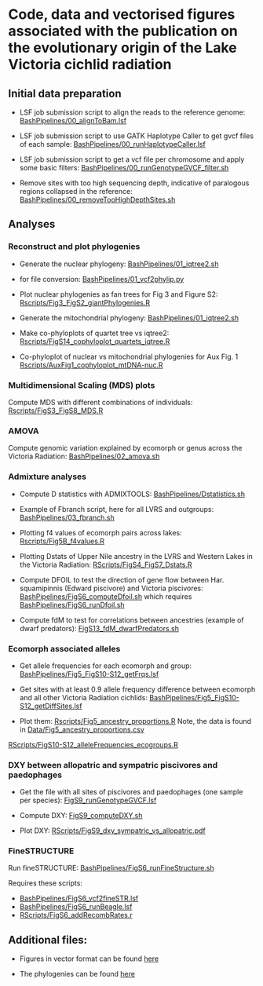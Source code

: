 # Code, data and vectorised figures associated with the publication on the evolutionary origin of the Lake Victoria cichlid radiation


## Initial data preparation
* LSF job submission script to align the reads to the reference genome:
[BashPipelines/00_alignToBam.lsf](https://github.com/joanam/VictoriaRegionSuperflock/blob/main/BashPipelines/00_alignToBam.lsf)

* LSF job submission script to use GATK Haplotype Caller to get gvcf files of each sample:
[BashPipelines/00_runHaplotypeCaller.lsf](https://github.com/joanam/VictoriaRegionSuperflock/blob/main/BashPipelines/00_runHaplotypeCaller.lsf)

* LSF job submission script to get a vcf file per chromosome and apply some basic filters:
[BashPipelines/00_runGenotypeGVCF_filter.sh](https://github.com/joanam/VictoriaRegionSuperflock/blob/main/BashPipelines/00_runGenotypeGVCF_filter.sh)

* Remove sites with too high sequencing depth, indicative of paralogous regions collapsed in the reference:
[BashPipelines/00_removeTooHighDepthSites.sh](https://github.com/joanam/VictoriaRegionSuperflock/blob/main/BashPipelines/00_removeTooHighDepthSites.sh)


## Analyses

### Reconstruct and plot phylogenies

* Generate the nuclear phylogeny:
[BashPipelines/01_iqtree2.sh](https://github.com/joanam/VictoriaRegionSuperflock/blob/main/BashPipelines/01_iqtree2.sh)

* for file conversion:
[BashPipelines/01_vcf2phylip.py](https://github.com/joanam/VictoriaRegionSuperflock/blob/main/BashPipelines/01_vcf2phylip.py)


* Plot nuclear phylogenies as fan trees for Fig 3 and Figure S2:
[Rscripts/Fig3_FigS2_giantPhylogenies.R](https://github.com/joanam/VictoriaRegionSuperflock/blob/main/Rscripts/Fig3_FigS2_giantPhylogenies.R)


* Generate the mitochondrial phylogeny:
[BashPipelines/01_iqtree2.sh](https://github.com/joanam/VictoriaRegionSuperflock/blob/main/BashPipelines/01_iqtree2.sh)


* Make co-phyloplots of quartet tree vs iqtree2:
[Rscripts/FigS14_cophyloplot_quartets_iqtree.R](https://github.com/joanam/VictoriaRegionSuperflock/blob/main/Rscripts/FigS14_cophyloplot_quartets_iqtree.R)


* Co-phyloplot of nuclear vs mitochondrial phylogenies for Aux Fig. 1
[Rscripts/AuxFig1_cophyloplot_mtDNA-nuc.R](https://github.com/joanam/VictoriaRegionSuperflock/blob/main/Rscripts/AuxFig1_cophyloplot_mtDNA-nuc.R)


### Multidimensional Scaling (MDS) plots
Compute MDS with different combinations of individuals: [Rscripts/FigS3_FigS8_MDS.R](https://github.com/joanam/VictoriaRegionSuperflock/blob/main/Rscripts/FigS3_FigS8_MDS.R)



### AMOVA
Compute genomic variation explained by ecomorph or genus across the Victoria Radiation:
[BashPipelines/02_amova.sh](https://github.com/joanam/VictoriaRegionSuperflock/blob/main/BashPipelines/02_amova.sh)



### Admixture analyses
* Compute D statistics with ADMIXTOOLS: [BashPipelines/Dstatistics.sh](https://github.com/joanam/VictoriaRegionSuperflock/blob/main/BashPipelines/Dstatistics.sh)

* Example of Fbranch script, here for all LVRS and outgroups:
[BashPipelines/03_fbranch.sh](https://github.com/joanam/VictoriaRegionSuperflock/blob/main/BashPipelines/03_fbranch.sh)

* Plotting f4 values of ecomorph pairs across lakes:
[Rscripts/Fig5B_f4values.R](https://github.com/joanam/VictoriaRegionSuperflock/blob/main/Rscripts/Fig5B_f4values.R)

* Plotting Dstats of Upper Nile ancestry in the LVRS and Western Lakes in the Victoria Radiation:
[RScripts/FigS4_FigS7_Dstats.R](https://github.com/joanam/VictoriaRegionSuperflock/blob/main/Rscripts/FigS4_FigS7_Dstats.R)

* Compute DFOIL to test the direction of gene flow between Har. squamipinnis (Edward piscivore) and Victoria piscivores:
[BashPipelines/FigS6_computeDfoil.sh](https://github.com/joanam/VictoriaRegionSuperflock/blob/main/BashPipelines/FigS6_computeDfoil.sh)
which requires
[BashPipelines/FigS6_runDfoil.sh](https://github.com/joanam/VictoriaRegionSuperflock/blob/main/BashPipelines/FigS6_runDfoil.sh)

* Compute fdM to test for correlations between ancestries (example of dwarf predators): [FigS13_fdM_dwarfPredators.sh](https://github.com/joanam/VictoriaRegionSuperflock/blob/main/BashPipelines/FigS13_fdM_dwarfPredators.sh)


### Ecomorph associated alleles

* Get allele frequencies for each ecomorph and group:
[BashPipelines/Fig5_FigS10-S12_getFrqs.lsf](https://github.com/joanam/VictoriaRegionSuperflock/blob/main/BashPipelines/Fig5_FigS10-S12_getFrqs.lsf)

* Get sites with at least 0.9 allele frequency difference between ecomorph and all other Victoria Radiation cichlids:
[BashPipelines/Fig5_FigS10-S12_getDiffSites.lsf](https://github.com/joanam/VictoriaRegionSuperflock/blob/main/BashPipelines/Fig5_FigS10-S12_getDiffSites.lsf)

* Plot them:
[Rscripts/Fig5_ancestry_proportions.R](https://github.com/joanam/VictoriaRegionSuperflock/blob/main/Rscripts/Fig5_ancestry_proportions.R)
Note, the data is found in [Data/Fig5_ancestry_proportions.csv](https://github.com/joanam/VictoriaRegionSuperflock/blob/main/Data/Fig5_ancestry_proportions.csv)

[RScripts/FigS10-S12_alleleFrequencies_ecogroups.R](https://github.com/joanam/VictoriaRegionSuperflock/blob/main/Rscripts/FigS10-S12_alleleFrequencies_ecogroups.R)


### DXY between allopatric and sympatric piscivores and paedophages
* Get the file with all sites of piscivores and paedophages (one sample per species):
[FigS9_runGenotypeGVCF.lsf](https://github.com/joanam/VictoriaRegionSuperflock/blob/main/BashPipelines/FigS9_runGenotypeGVCF.lsf)

* Compute DXY:
[FigS9_computeDXY.sh](https://github.com/joanam/VictoriaRegionSuperflock/blob/main/BashPipelines/FigS9_computeDXY.sh)

* Plot DXY:
[RScripts/FigS9_dxy_sympatric_vs_allopatric.pdf](https://github.com/joanam/VictoriaRegionSuperflock/blob/main/Rscripts/FigS9_dxy_sympatric_vs_allopatric.pdf)



### FineSTRUCTURE

Run fineSTRUCTURE: [BashPipelines/FigS6_runFineStructure.sh](https://github.com/joanam/VictoriaRegionSuperflock/blob/main/BashPipelines/FigS6_runFineStructure.sh)

Requires these scripts:

* [BashPipelines/FigS6_vcf2fineSTR.lsf](https://github.com/joanam/VictoriaRegionSuperflock/blob/main/BashPipelines/FigS6_vcf2fineSTR.lsf)
* [BashPipelines/FigS6_runBeagle.lsf](https://github.com/joanam/VictoriaRegionSuperflock/blob/main/BashPipelines/FigS6_runBeagle.lsf)
* [RScripts/FigS6_addRecombRates.r](https://github.com/joanam/VictoriaRegionSuperflock/blob/main/Rscripts/FigS6_addRecombRates.r)


## Additional files:

* Figures in vector format can be found [here](https://github.com/joanam/VictoriaRegionSuperflock/tree/main/Figures)

* The phylogenies can be found [here](https://github.com/joanam/VictoriaRegionSuperflock/tree/main/Phylogenies)
